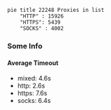 
```mermaid
pie title 22248 Proxies in list
    "HTTP" : 15926
    "HTTPS": 5439
    "SOCKS" : 4002
```

### Some Info
#### Average Timeout

- mixed: 4.6s
- http: 2.6s
- https: 7.6s
- socks: 6.4s